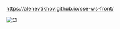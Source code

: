 https://alenevtikhov.github.io/sse-ws-front/

![CI](https://github.com/AlenEvtikhov/sse-ws-front/actions/workflows/main.yml/badge.svg)
